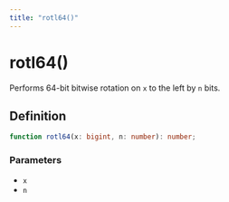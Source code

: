 ```yaml
---
title: "rotl64()"
---
```


# rotl64()

Performs 64-bit bitwise rotation on `x` to the left by `n` bits.

## Definition

```ts
function rotl64(x: bigint, n: number): number;
```

### Parameters

- `x`
- `n`
